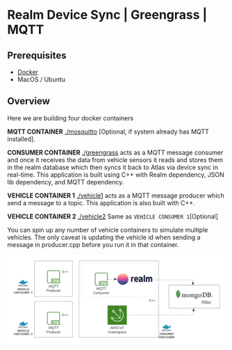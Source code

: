 # Realm Device Sync | Greengrass | MQTT

## Prerequisites

* [Docker](https://www.docker.com/products/docker-desktop/)
* MacOS / Ubuntu

## Overview

Here we are building four docker containers

**MQTT CONTAINER** [./mosquitto](./mosquitto/) [Optional, if system already has MQTT installed].
  
**CONSUMER CONTAINER** [./greengrass](./greengrass/) acts as a MQTT message consumer and once it receives the data from vehicle sensors it reads and stores them in the realm database which then syncs it back to Atlas via device sync in real-time. This application is built using C++ with Realm dependency, JSON lib dependency, and MQTT dependency.

**VEHICLE CONTAINER 1** [./vehicle1](./vehicle1/) acts as a MQTT message producer which send a message to a topic. This application is also built with C++.

**VEHICLE CONTAINER 2** [./vehicle2](./vehicle2/) Same as `VEHICLE CONSUMER 1`[Optional]

You can spin up any number of vehicle containers to simulate multiple vehicles. The only caveat is updating the vehicle id when sending a message in producer.cpp before you run it in that container.

![Architecture](../../media/infra2.png)
